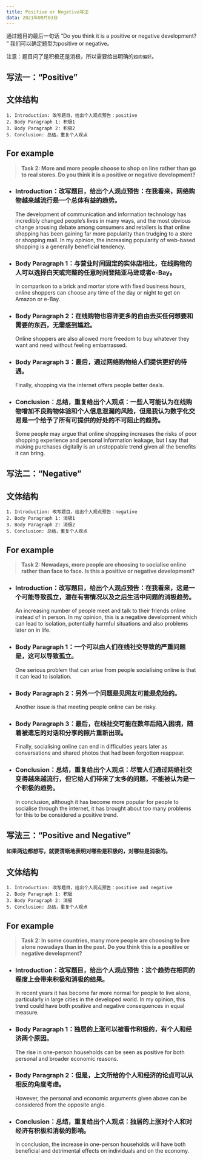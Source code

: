 ```yaml
---
title: Positive or Negative写法
data: 2021年09月03日
---
```

通过题目的最后一句话 “Do you think it is a positive or negative development? ” 我们可以确定题型为positive or negative。


注意：题目问了是积极还是消极，所以需要给出明确的`趋向偏好`。

## 写法一：“Positive”

## 文体结构

    1. Introduction: 改写题目，给出个人观点预告：positive
    2. Body Paragraph 1: 积极1
    3. Body Paragraph 2: 积极2
    5. Conclusion: 总结，重复个人观点    

## For example
> **Task 2: More and more people choose to shop on line rather than go to real stores. Do you think it is a positive or negative development?**


* ### Introduction：改写题目，给出个人观点预告：在我看来，网络购物越来越流行是一个总体有益的趋势。
    The development of communication and information technology has incredibly changed people’s lives in many ways, and the most obvious change arousing debate among consumers and retailers is that online shopping has been gaining far more popularity than trudging to a store or shopping mall. In my opinion, the increasing popularity of web-based shopping is a generally beneficial tendency.


* ### Body Paragraph 1：与营业时间固定的实体店相比，在线购物的人可以选择白天或完整的任意时间登陆亚马逊或者e-Bay。
    In comparison to a brick and mortar store with fixed business hours, online shoppers can choose any time of the day or night to get on Amazon or e-Bay.


* ### Body Paragraph 2：在线购物也容许更多的自由去买任何想要和需要的东西，无需感到尴尬。
    Online shoppers are also allowed more freedom to buy whatever they want and need without feeling embarrassed. 
    

* ### Body Paragraph 3：最后，通过网络购物给人们提供更好的待遇。
    Finally, shopping via the internet offers people better deals.


* ### Conclusion：总结，重复给出个人观点：一些人可能认为在线购物增加不良购物体验和个人信息泄漏的风险，但是我认为数字化交易是一个给予了所有可提供的好处的不可阻止的趋势。
    Some people may argue that online shopping increases the risks of poor shopping experience and personal information leakage, but I say that making purchases digitally is an unstoppable trend given all the benefits it can bring.

## 写法二：“Negative”

## 文体结构

    1. Introduction: 改写题目，给出个人观点预告：negative
    2. Body Paragraph 1: 消极1
    3. Body Paragraph 2: 消极2
    5. Conclusion: 总结，重复个人观点    

## For example
> **Task 2: Nowadays, more people are choosing to socialise online rather than face to face. Is this a positive or negative development?**


*  ### Introduction：改写题目，给出个人观点预告：在我看来，这是一个可能导致孤立，潜在有害情况以及之后生活中问题的消极趋势。
    An increasing number of people meet and talk to their friends online instead of in person. In my opinion, this is a negative development which can lead to isolation, potentially harmful situations and also problems later on in life.


*  ### Body Paragraph 1：一个可以由人们在线社交导致的严重问题是，这可以导致孤立。
    One serious problem that can arise from people socialising online is that it can lead to isolation.


*  ### Body Paragraph 2：另外一个问题是见网友可能是危险的。
    Another issue is that meeting people online can be risky.
    

*  ### Body Paragraph 3：最后，在线社交可能在数年后陷入困境，随着被遗忘的对话和分享的照片重新出现。
    Finally, socialising online can end in difficulties years later as conversations and shared photos that had been forgotten reappear.


*  ### Conclusion：总结，重复给出个人观点：尽管人们通过网络社交变得越来越流行，但它给人们带来了太多的问题，不能被认为是一个积极的趋势。
    In conclusion, although it has become more popular for people to socialise through the internet, it has brought about too many problems for this to be considered a positive trend.

## 写法三：“Positive and Negative”

**如果两边都想写，就要清晰地表明对哪些是积极的，对哪些是消极的。**

## 文体结构

    1. Introduction: 改写题目，给出个人观点预告：positive and negative
    2. Body Paragraph 1: 积极
    3. Body Paragraph 2: 消极
    5. Conclusion: 总结，重复个人观点    

## For example
> **Task 2: In some countries, many more people are choosing to live alone nowadays than in the past. Do you think this is a positive or negative development?**


*  ### Introduction：改写题目，给出个人观点预告：这个趋势在相同的程度上会带来积极和消极的结果。
    In recent years it has become far more normal for people to live alone, particularly in large cities in the developed world. In my opinion, this trend could have both positive and negative consequences in equal measure.


*  ### Body Paragraph 1：独居的上涨可以被看作积极的，有个人和经济两个原因。
    The rise in one-person households can be seen as positive for both personal and broader economic reasons.


*  ### Body Paragraph 2：但是，上文所给的个人和经济的论点可以从相反的角度考虑。
    However, the personal and economic arguments given above can be considered from the opposite angle.


*  ### Conclusion：总结，重复给出个人观点：独居的上涨对个人和对经济有积极和消极的影响。
    In conclusion, the increase in one-person households will have both beneficial and detrimental effects on individuals and on the economy.
